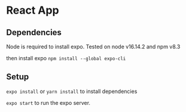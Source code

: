 # React App

## Dependencies

Node is required to install expo. Tested on node v16.14.2 and npm v8.3

then install expo
`npm install --global expo-cli`

## Setup
`expo install` or `yarn install` to install dependencies

`expo start` to run the expo server.
